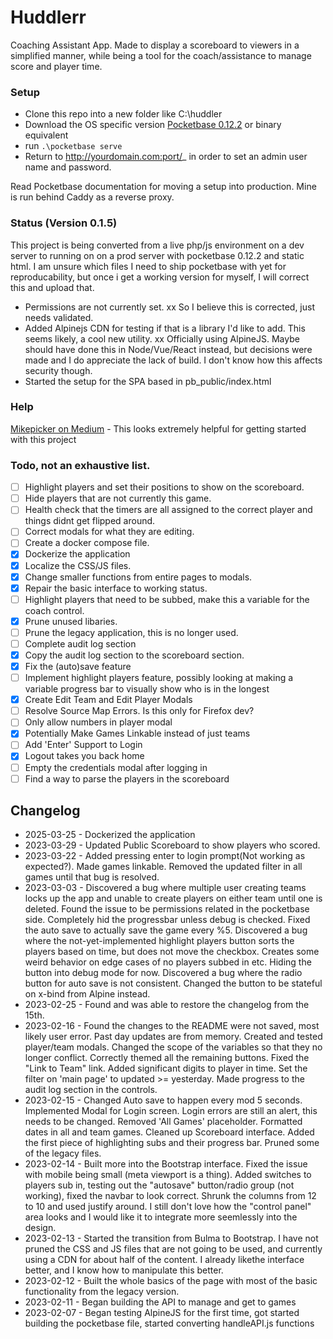 # Huddlerr
Coaching Assistant App. Made to display a scoreboard to viewers in a simplified manner, while being a tool for the coach/assistance to manage score and player time.

### Setup
- Clone this repo into a new folder like C:\huddler
- Download the OS specific version [Pocketbase 0.12.2]() or binary equivalent
- run `.\pocketbase serve`
- Return to http://yourdomain.com:port/_ in order to set an admin user name and password. 

Read Pocketbase documentation for moving a setup into production. Mine is run behind Caddy as a reverse proxy.

### Status (Version 0.1.5)
This project is being converted from a live php/js environment on a dev server to running on on a prod server with pocketbase 0.12.2 and static html. I am unsure which files I need to ship pocketbase with yet for reproducability, but once i get a working version for myself, I will correct this and upload that.

- Permissions are not currently set. xx So I believe this is corrected, just needs validated.
- Added Alpinejs CDN for testing if that is a library I'd like to add. This seems likely, a cool new utility. xx Officially using AlpineJS. Maybe should have done this in Node/Vue/React instead, but decisions were made and I do appreciate the lack of build. I don't know how this affects security though.
- Started the setup for the SPA based in pb_public/index.html

### Help
[Mikepicker on Medium](https://medium.com/@Mikepicker/build-a-multi-user-todo-list-app-with-pocketbase-in-a-single-html-file-8734bfb882fd) - This looks extremely helpful for getting started with this project

### Todo, not an exhaustive list.
- [ ] Highlight players and set their positions to show on the scoreboard.
- [ ] Hide players that are not currently this game.
- [ ] Health check that the timers are all assigned to the correct player and things didnt get flipped around.
- [ ] Correct modals for what they are editing.
- [ ] Create a docker compose file.
- [x] Dockerize the application
- [x] Localize the CSS/JS files.
- [x] Change smaller functions from entire pages to modals.
- [x] Repair the basic interface to working status.
- [ ] Highlight players that need to be subbed, make this a variable for the coach control. 
- [x] Prune unused libaries.
- [ ] Prune the legacy application, this is no longer used.
- [ ] Complete audit log section
- [x] Copy the audit log section to the scoreboard section.
- [x] Fix the (auto)save feature
- [ ] Implement highlight players feature, possibly looking at making a variable progress bar to visually show who is in the longest
- [x] Create Edit Team and Edit Player Modals
- [ ] Resolve Source Map Errors. Is this only for Firefox dev?
- [ ] Only allow numbers in player modal
- [x] Potentially Make Games Linkable instead of just teams
- [ ] Add 'Enter' Support to Login
- [x] Logout takes you back home
- [ ] Empty the credentials modal after logging in
- [ ] Find a way to parse the players in the scoreboard

## Changelog
- 2025-03-25 - Dockerized the application
- 2023-03-29 - Updated Public Scoreboard to show players who scored.
- 2023-03-22 - Added pressing enter to login prompt(Not working as expected?). Made games linkable. Removed the updated filter in all games until that bug is resolved.
- 2023-03-03 - Discovered a bug where multiple user creating teams locks up the app and unable to create players on either team until one is deleted. Found the issue to be permissions related in the pocketbase side. Completely hid the progressbar unless debug is checked. Fixed the auto save to actually save the game every %5. Discovered a bug where the not-yet-implemented highlight players button sorts the players based on time, but does not move the checkbox. Creates some weird behavior on edge cases of no players subbed in etc. Hiding the button into debug mode for now. Discovered a bug where the radio button for auto save is not consistent. Changed the button to be stateful on x-bind from Alpine instead.
- 2023-02-25 - Found and was able to restore the changelog from the 15th.
- 2023-02-16 - Found the changes to the README were not saved, most likely user error. Past day updates are from memory. Created and tested player/team modals. Changed the scope of the variables so that they no longer conflict. Correctly themed all the remaining buttons. Fixed the "Link to Team" link. Added significant digits to player in time. Set the filter on 'main page' to updated >= yesterday. Made progress to the audit log section in the controls.
- 2023-02-15 - Changed Auto save to happen every mod 5 seconds. Implemented Modal for Login screen. Login errors are still an alert, this needs to be changed. Removed 'All Games' placeholder. Formatted dates in all and team games. Cleaned up Scoreboard interface. Added the first piece of highlighting subs and their progress bar. Pruned some of the legacy files.
- 2023-02-14 - Built more into the Bootstrap interface. Fixed the issue with mobile being small (meta viewport is a thing). Added switches to players sub in, testing out the "autosave" button/radio group (not working), fixed the navbar to look correct. Shrunk the columns from 12 to 10 and used justify around. I still don't love how the "control panel" area looks and I would like it to integrate more seemlessly into the design.
- 2023-02-13 - Started the transition from Bulma to Bootstrap. I have not pruned the CSS and JS files that are not going to be used, and currently using a CDN for about half of the content. I already likethe interface better, and I know how to manipulate this better.
- 2023-02-12 - Built the whole basics of the page with most of the basic functionality from the legacy version.
- 2023-02-11 - Began building the API to manage and get to games
- 2023-02-07 - Began testing AlpineJS for the first time, got started building the pocketbase file, started converting handleAPI.js functions

